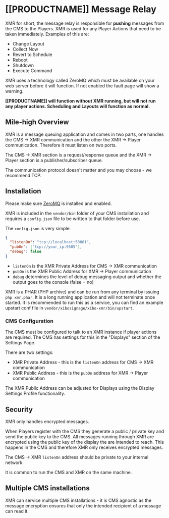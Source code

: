 <!--toc=getting_started-->
# [[PRODUCTNAME]] Message Relay
XMR for short, the message relay is responsible for **pushing** messages from the CMS to the Players. XMR is used
 for any Player Actions that need to be taken immediately. Examples of this are:

  - Change Layout
  - Collect Now
  - Revert to Schedule
  - Reboot
  - Shutdown
  - Execute Command

XMR uses a technology called ZeroMQ which must be available on your web server before it will function. If not enabled
 the fault page will show a warning.

**[[PRODUCTNAME]] will function without XMR running, but will not run any player actions. Scheduling and Layouts will
 function as normal.**

## Mile-high Overview
XMR is a message queuing application and comes in two parts, one handles the CMS -> XMR communication and the other the
 XMR -> Player communication. Therefore it must listen on two ports.

The CMS -> XMR section is a request/response queue and the XMR -> Player section is a publisher/subscriber queue.

The communication protocol doesn't matter and you may choose - we recommend TCP.

## Installation
Please make sure [ZeroMQ](install_environment.html#zeroMQ) is installed and enabled.

XMR is included in the `vendor/bin` folder of your CMS installation and requires a `config.json` file to be written
 to that folder before use.

The `config.json` is very simple:

```json
{
  "listenOn": "tcp://localhost:50001",
  "pubOn": ["tcp://your_ip:9505"],
  "debug": false
}
```

 - `listenOn` is the XMR Private Address for CMS -> XMR communication
 - `pubOn` is the XMR Public Address for XMR -> Player communication
 - `debug` determines the level of debug messaging output and whether the output goes to the console (false = no)

XMR is a PHAR (PHP archive) and can be run from any terminal by issuing `php xmr.phar`. It is a long running application
 and will not terminate once started. It is recommended to run this as a service,
 you can find an example upstart conf file in `vendor/xibosignage/xibo-xmr/bin/upstart`.

### CMS Configuration
The CMS must be configured to talk to an XMR instance if player actions are required. The CMS has settings for this in
 the "Displays" section of the Settings Page.

There are two settings:
 - XMR Private Address - this is the `listenOn` address for CMS -> XMR communication
 - XMR Public Address - this is the `pubOn` address for XMR -> Player communication

The XMR Public Address can be adjusted for Displays using the Display Settings Profile functionality.

## Security
XMR only handles encrypted messages.

When Players register with the CMS they generate a public / private key and send the public key to the CMS. All messages
 running through XMR are encrypted using the public key of the display the are intended to reach. This happens in the CMS
 and therefore XMR only receives encrypted messages.

The CMS -> XMR `listenOn` address should be private to your internal network.

It is common to run the CMS and XMR on the same machine.


## Multiple CMS installations
XMR can service multiple CMS installations - it is CMS agnostic as the message encryption ensures that only the intended
 recipient of a message can read it.
